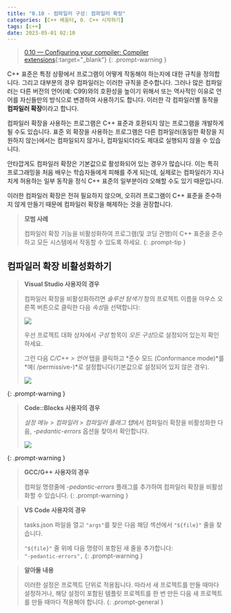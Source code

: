 ```yaml
---
title: "0.10 - 컴파일러 구성: 컴파일러 확장"
categories: [C++ 배움터, 0. C++ 시작하기]
tags: [c++]
date: 2023-05-01 02:10
---
```


> [0.10 — Configuring your compiler: Compiler extensions](https://www.learncpp.com/cpp-tutorial/configuring-your-compiler-compiler-extensions/){:target="_blank"}
{: .prompt-warning }

C++ 표준은 특정 상황에서 프로그램이 어떻게 작동해야 하는지에 대한 규칙을 정의합니다. 그리고 대부분의 경우 컴파일러는 이러한 규칙을 준수합니다. 그러나 많은 컴파일러는 다른 버전의 언어(예: C99)와의 호환성을 높이기 위해서 또는 역사적인 이유로 언어를 자신들만의 방식으로 변경하여 사용하기도 합니다. 이러한 각 컴파일러별 동작을 **컴파일러 확장**이라고 합니다.

컴파일러 확장을 사용하는 프로그램은 C++ 표준과 호환되지 않는 프로그램을 개발하게 될 수도 있습니다. 표준 외 확장을 사용하는 프로그램은 다른 컴파일러(동일한 확장을 지원하지 않는)에서는 컴파일되지 않거나, 컴파일되더라도 제대로 실행되지 않을 수 있습니다.

안타깝게도 컴파일러 확장은 기본값으로 활성화되어 있는 경우가 많습니다. 이는 특히 프로그래밍을 처음 배우는 학습자들에게 피해를 주게 되는데, 실제로는 컴파일러가 지나치게 허용하는 일부 동작을 정식 C++ 표준의 일부분이라 오해할 수도 있기 때문입니다.

이러한 컴파일러 확장은 전혀 필요하지 않으며, 오히려 프로그램이 C++ 표준을 준수하지 않게 만들기 때문에 컴파일러 확장을 해제하는 것을 권장합니다.

> **모범 사례**
> 
> 컴파일러 확장 기능을 비활성화하여 프로그램(및 코딩 관행)이 C++ 표준을 준수하고 모든 시스템에서 작동할 수 있도록 하세요.
{: .prompt-tip }

## **컴파일러 확장 비활성화하기**

> **Visual Studio 사용자의 경우**
> 
> 컴파일러 확장을 비활성화하려면 _솔루션 탐색기_ 창의 프로젝트 이름을 마우스 오른쪽 버튼으로 클릭한 다음 *속성*을 선택합니다:
> 
> <img src="https://www.learncpp.com/images/CppTutorial/Chapter0/VS-SolutionExplorerProperties-min.png?ezimgfmt=ng%3Awebp%2Fngcb2%2Frs%3Adevice%2Frscb2-1">
> 
> 우선 프로젝트 대화 상자에서 _구성_ 항목이 *모든 구성*으로 설정되어 있는지 확인하세요.
> 
> 그런 다음 _C/C++ > 언어_ 탭을 클릭하고 *준수 모드 (Conformance mode)*를 *예( /permissive-)*로 설정합니다(기본값으로 설정되어 있지 않은 경우).
> 
> <img src="https://www.learncpp.com/images/CppTutorial/Chapter0/VS-DisableExtensions-min.png?ezimgfmt=rs:407x281/rscb2/ng:webp/ngcb2">
{: .prompt-warning }

> **Code::Blocks 사용자의 경우**
> 
> *설정 메뉴 > 컴파일러 > 컴파일러 플래그 탭*에서 컴파일러 확장을 비활성화한 다음, _-pedantic-errors_ 옵션을 찾아서 확인합니다.
> 
> <img src="https://www.learncpp.com/images/CppTutorial/Chapter0/CB-Pedantic-min.png?ezimgfmt=rs:407x270/rscb2/ng:webp/ngcb2">
{: .prompt-warning }

> **GCC/G++ 사용자의 경우**
> 
> 컴파일 명령줄에 _-pedantic-errors_ 플래그를 추가하여 컴파일러 확장을 비활성화할 수 있습니다.
{: .prompt-warning }

> **VS Code 사용자의 경우**
> 
> tasks.json 파일을 열고 `"args"`를 찾은 다음 해당 섹션에서 `"${file}"` 줄을 찾습니다.
> 
> `"${file}"` 줄 위에 다음 명령이 포함된 새 줄을 추가합니다:   
> `"-pedantic-errors",`
{: .prompt-warning }

> **알아둘 내용**
> 
> 이러한 설정은 프로젝트 단위로 적용됩니다. 따라서 새 프로젝트를 만들 때마다 설정하거나, 해당 설정이 포함된 템플릿 프로젝트를 한 번 만든 다음 새 프로젝트를 만들 때마다 적용해야 합니다.
{: .prompt-general }
